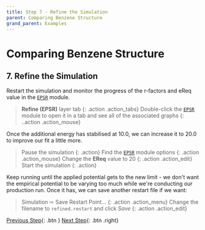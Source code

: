 ```yaml
---
title: Step 7 - Refine the Simulation
parent: Comparing Benzene Structure
grand_parent: Examples
---
```

# Comparing Benzene Structure

## 7. Refine the Simulation

Restart the simulation and monitor the progress of the r-factors and eReq value in the [`EPSR`](/userguide/modules/epsr) module.

> **Refine (EPSR)** layer tab
{: .action .action_tabs}
> Double-click the [`EPSR`](/userguide/modules/epsr) module to open it in a tab and see all of the associated graphs
{: ..action .action_mouse}

Once the additional energy has stabilised at 10.0, we can increase it to 20.0 to improve our fit a little more.

> Pause the simulation
{: .action}
> Find the [`EPSR`](/userguide/modules/epsr) module options
{: .action .action_mouse}
> Change the **EReq** value to 20
{: .action .action_edit}
> Start the simulation
{: .action}

Keep running until the applied potential gets to the new limit - we don't want the empirical potential to be varying too much while we're conducting our production run. Once it has, we can save another restart file if we want:

> Simulation &#8680; Save Restart Point...
{: .action .action_menu}
> Change the filename to `refined.restart` and click _Save_
{: .action .action_edit}

[Previous Step](step6.md){: .btn }   [Next Step](step8.md){: .btn .right}
